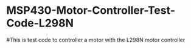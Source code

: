 # MSP430-Motor-Controller-Test-Code-L298N

#This is test code to controller a motor with the L298N motor controller
